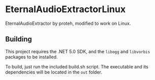 # EternalAudioExtractorLinux
EternalAudioExtractor by proteh, modified to work on Linux.

## Building
This project requires the .NET 5.0 SDK, and the `libogg` and `libvorbis` packages to be installed.

To build, just run the included build.sh script. The executable and its dependencies will be located in the `out` folder.